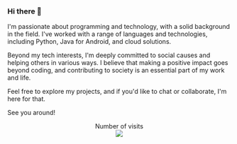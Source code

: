 ### Hi there 👋

I'm passionate about programming and technology, with a solid background in the field. I've worked with a range of languages and technologies, including Python, Java for Android, and cloud solutions.

Beyond my tech interests, I'm deeply committed to social causes and helping others in various ways. I believe that making a positive impact goes beyond coding, and contributing to society is an essential part of my work and life.

Feel free to explore my projects, and if you'd like to chat or collaborate, I'm here for that.

See you around!

<p align="center"> 
  Number of visits <br>
  <img src="https://profile-counter.glitch.me/marcydoty/count.svg" />
</p>

